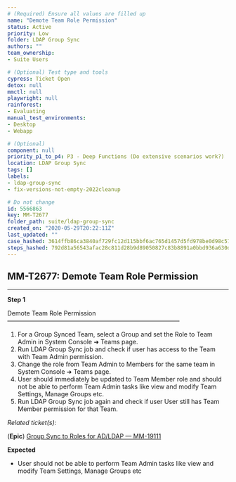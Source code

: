 ```yaml
---
# (Required) Ensure all values are filled up
name: "Demote Team Role Permission"
status: Active
priority: Low
folder: LDAP Group Sync
authors: ""
team_ownership: 
- Suite Users

# (Optional) Test type and tools
cypress: Ticket Open
detox: null
mmctl: null
playwright: null
rainforest: 
- Evaluating
manual_test_environments: 
- Desktop
- Webapp

# (Optional)
component: null
priority_p1_to_p4: P3 - Deep Functions (Do extensive scenarios work?)
location: LDAP Group Sync
tags: []
labels: 
- ldap-group-sync
- fix-versions-not-empty-2022cleanup

# Do not change
id: 5566863
key: MM-T2677
folder_path: suite/ldap-group-sync
created_on: "2020-05-29T20:22:11Z"
last_updated: ""
case_hashed: 3614ffb86ca3840af729fc12d115bbf6ac765d1457d5fd978be0d98c57b45658f58978cfc6302480e0d83cd026e9fc77
steps_hashed: 792d81a56543afac28c811d28b9d89050827c83b8891a0bbd936a630d3aa94789512d7f9c21d3b313c404387a85e6b98
---
```


## MM-T2677: Demote Team Role Permission

---

**Step 1**

Demote Team Role Permission\
————————————————————————————

1. For a Group Synced Team, select a Group and set the Role to Team Admin in System Console ➜ Teams page.
2. Run LDAP Group Sync job and check if user has access to the Team with Team Admin permission.
3. Change the role from Team Admin to Members for the same team in System Console ➜ Teams page.
4. User should immediately be updated to Team Member role and should not be able to perform Team Admin tasks like view and modify Team Settings, Manage Groups etc.
5. Run LDAP Group Sync job again and check if user User still has Team Member permission for that Team.

_Related ticket(s):_

(**Epic**) [Group Sync to Roles for AD/LDAP — MM-19111](https://mattermost.atlassian.net/browse/MM-19111)

**Expected**

- User should not be able to perform Team Admin tasks like view and modify Team Settings, Manage Groups etc
